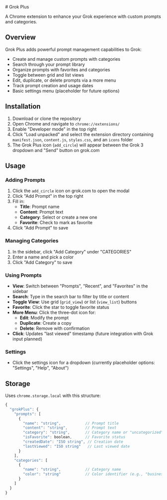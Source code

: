 <xaiArtifact>
# Grok Plus

A Chrome extension to enhance your Grok experience with custom prompts and categories.

## Overview

Grok Plus adds powerful prompt management capabilities to Grok:

- Create and manage custom prompts with categories
- Search through your prompt library
- Organize prompts with favorites and categories
- Toggle between grid and list views
- Edit, duplicate, or delete prompts via a more menu
- Track prompt creation and usage dates
- Basic settings menu (placeholder for future options)

## Installation

1. Download or clone the repository
2. Open Chrome and navigate to `chrome://extensions/`
3. Enable "Developer mode" in the top right
4. Click "Load unpacked" and select the extension directory containing `manifest.json`, `content.js`, `styles.css`, and an `icons` folder
5. The Grok Plus icon (`add_circle`) will appear between the Grok 3 dropdown and "Send" button on grok.com

## Usage

### Adding Prompts
1. Click the `add_circle` icon on grok.com to open the modal
2. Click "Add Prompt" in the top right
3. Fill in:
   - **Title**: Prompt name
   - **Content**: Prompt text
   - **Category**: Select or create a new one
   - **Favorite**: Check to mark as favorite
4. Click "Add Prompt" to save

### Managing Categories
1. In the sidebar, click "Add Category" under "CATEGORIES"
2. Enter a name and pick a color
3. Click "Add Category" to save

### Using Prompts
- **View**: Switch between "Prompts", "Recent", and "Favorites" in the sidebar
- **Search**: Type in the search bar to filter by title or content
- **Toggle View**: Use grid (`grid_view`) or list (`view_list`) buttons
- **Favorite**: Click the star to toggle favorite status
- **More Menu**: Click the three-dot icon for:
  - **Edit**: Modify the prompt
  - **Duplicate**: Create a copy
  - **Delete**: Remove with confirmation
- **Click**: Updates "last viewed" timestamp (future integration with Grok input planned)

### Settings
- Click the settings icon for a dropdown (currently placeholder options: "Settings", "Help", "About")

## Storage

Uses `chrome.storage.local` with this structure:

```javascript
{
  "grokPlus": {
    "prompts": [
      {
        "name": "string",           // Prompt title
        "content": "string",        // Prompt text
        "category": "string",       // Category name or "uncategorized"
        "isFavorite": boolean,      // Favorite status
        "createdDate": "ISO string", // Creation date
        "lastViewed": "ISO string"   // Last viewed date
      }
    ],
    "categories": [
      {
        "name": "string",           // Category name
        "color": "string"           // Color identifier (e.g., "business")
      }
    ]
  }
}